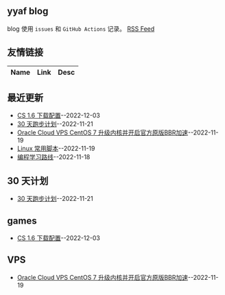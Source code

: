 ## yyaf blog
blog 使用 `issues` 和 `GitHub Actions` 记录。
[RSS Feed](https://raw.githubusercontent.com/yyaf/yyaf-blog/main/feed.xml)
## 友情链接
| Name | Link | Desc | 
 | ---- | ---- | ---- |
## 最近更新
- [CS 1.6 下载配置](https://github.com/yyaf/yyaf-blog/issues/8)--2022-12-03
- [30 天跑步计划](https://github.com/yyaf/yyaf-blog/issues/7)--2022-11-21
- [Oracle Cloud VPS CentOS 7 升级内核并开启官方原版BBR加速](https://github.com/yyaf/yyaf-blog/issues/6)--2022-11-19
- [Linux 常用脚本](https://github.com/yyaf/yyaf-blog/issues/5)--2022-11-19
- [编程学习路线](https://github.com/yyaf/yyaf-blog/issues/4)--2022-11-18
## 30 天计划
- [30 天跑步计划](https://github.com/yyaf/yyaf-blog/issues/7)--2022-11-21
## games
- [CS 1.6 下载配置](https://github.com/yyaf/yyaf-blog/issues/8)--2022-12-03
## VPS
- [Oracle Cloud VPS CentOS 7 升级内核并开启官方原版BBR加速](https://github.com/yyaf/yyaf-blog/issues/6)--2022-11-19
